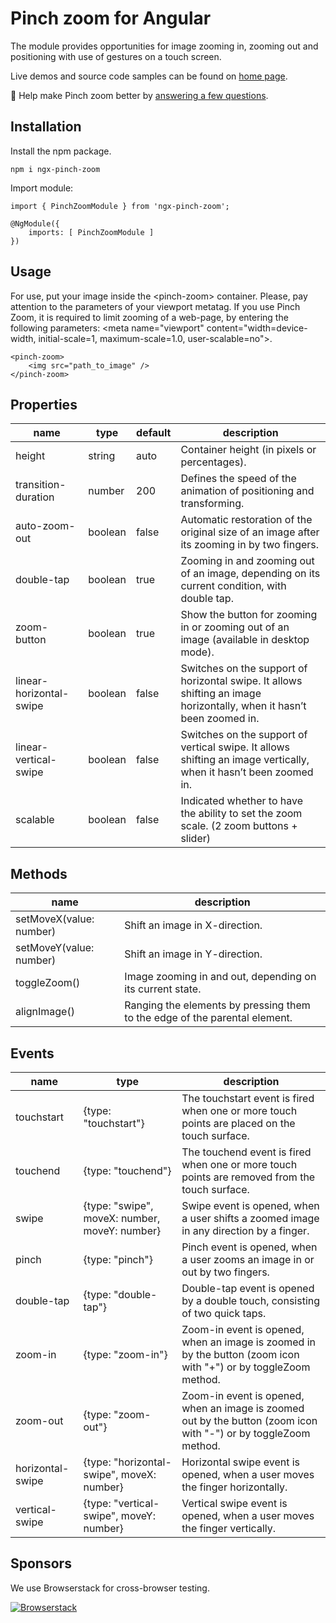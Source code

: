 # Pinch zoom for Angular

The module provides opportunities for image zooming in, zooming out and positioning with use of gestures on a touch screen. 

Live demos and source code samples can be found on [home page](http://crystalui.org/components/pinch-zoom).

🔬️ Help make Pinch zoom better by [answering a few questions](https://docs.google.com/forms/d/e/1FAIpQLSfDW_yLcKTlRzhUy3PMAFMgmsmy9cNyeML8hQ8rOgM3PEIKGA/viewform?usp=sf_link).

## Installation

Install the npm package.

	npm i ngx-pinch-zoom

Import module:

	import { PinchZoomModule } from 'ngx-pinch-zoom';

	@NgModule({
	    imports: [ PinchZoomModule ]
	})

## Usage
For use, put your image inside the &lt;pinch-zoom&gt; container. Please, pay attention to the parameters of your viewport metatag. If you use Pinch Zoom, it is required to limit zooming of a web-page, by entering the following parameters: &lt;meta name="viewport" content="width=device-width, initial-scale=1, maximum-scale=1.0, user-scalable=no"&gt;.

	<pinch-zoom>
	    <img src="path_to_image" /> 
	</pinch-zoom>

## Properties

| name             | type            | default | description                                 |
|------------------|-----------------|---------|---------------------------------------------|
| height           | string          | auto    | Container height (in pixels or percentages).|
| transition-duration | number       | 200     | Defines the speed of the animation of positioning and transforming.|
| auto-zoom-out    | boolean         | false   | Automatic restoration of the original size of an image after its zooming in by two fingers.|
| double-tap       | boolean         | true    | Zooming in and zooming out of an image, depending on its current condition, with double tap.|
| zoom-button      | boolean         | true    | Show the button for zooming in or zooming out of an image (available in desktop mode).|
| linear-horizontal-swipe | boolean  | false   | Switches on the support of horizontal swipe. It allows shifting an image horizontally, when it hasn’t been zoomed in.|
| linear-vertical-swipe | boolean    | false   | Switches on the support of vertical swipe. It allows shifting an image vertically, when it hasn’t been zoomed in.|
| scalable         | boolean         | false   | Indicated whether to have the ability to set the zoom scale. (2 zoom buttons + slider)|

## Methods

| name                    | description                                 |
|-------------------------|---------------------------------------------|
| setMoveX(value: number) | Shift an image in X-direction.              |
| setMoveY(value: number) | Shift an image in Y-direction.              |
| toggleZoom()            | Image zooming in and out, depending on its current state. |
| alignImage()            | Ranging the elements by pressing them to the edge of the parental element. |

## Events

| name             | type                      | description                                 |
|------------------|---------------------------|---------------------------------------------|
| touchstart       | {type: "touchstart"}      | The touchstart event is fired when one or more touch points are placed on the touch surface.|
| touchend         | {type: "touchend"}        | The touchend event is fired when one or more touch points are removed from the touch surface.|
| swipe            | {type: "swipe", moveX: number, moveY: number} | Swipe event is opened, when a user shifts a zoomed image in any direction by a finger.|
| pinch            | {type: "pinch"}           | Pinch event is opened, when a user zooms an image in or out by two fingers.|
| double-tap       | {type: "double-tap"}      | Double-tap event is opened by a double touch, consisting of two quick taps.|
| zoom-in          | {type: "zoom-in"}         | Zoom-in event is opened, when an image is zoomed in by the button (zoom icon with "+") or by toggleZoom method.|
| zoom-out         | {type: "zoom-out"}        | Zoom-in event is opened, when an image is zoomed out by the button (zoom icon with "-") or by toggleZoom method.|
| horizontal-swipe | {type: "horizontal-swipe", moveX: number} | Horizontal swipe event is opened, when a user moves the finger horizontally.|
| vertical-swipe   | {type: "vertical-swipe", moveY: number} | Vertical swipe event is opened, when a user moves the finger vertically.|


## Sponsors

We use Browserstack for cross-browser testing.

[![Browserstack](http://crystalui.org/assets/img/browserstack-logo.png)](http://browserstack.com/)
